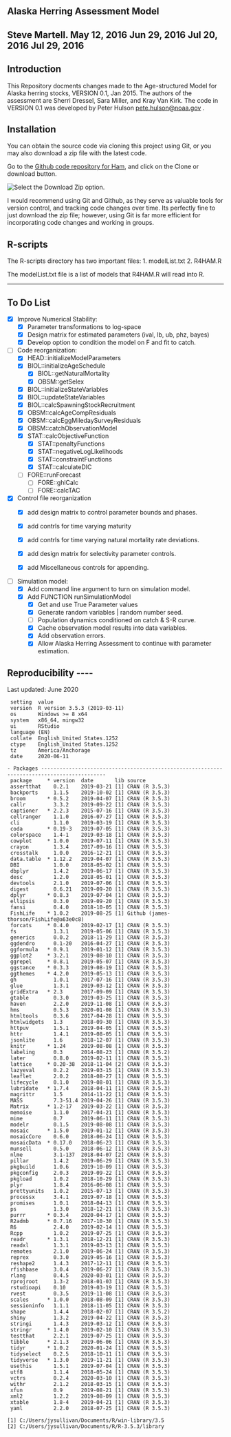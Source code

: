 ## Alaska Herring Assessment Model
Steve Martell.
May 12, 2016
Jun 29, 2016
Jul 20, 2016
Jul 29, 2016
----

## Introduction
This Repository docments changes made to the Age-structured Model for Alaska herring stocks, VERSION 0.1, Jan 2015.  The authors of the assessment are Sherri Dressel, Sara Miller, and Kray Van Kirk.  The code in VERSION 0.1 was developed by Peter Hulson <pete.hulson@noaa.gov> .

## Installation
You can obtain the source code via cloning this project using Git, or you may also download a zip file with the latest code. 


Go to the [Github code repository for Ham](https://github.com/seastateinc/AlaskaHerring), and click on the Clone or download button.

![Select the Download Zip option.](https://github.com/seastateinc/AlaskaHerring/blob/develop/docs/CloneZip.png)

I would recommend using Git and Github, as they serve as valuable tools for version control, and tracking code changes over time.  Its perfectly fine to just download the zip file; however, using Git is far more efficient for incorporating code changes and working in groups.

## R-scripts
The R-scripts directory has two important files:
	1. modelList.txt
	2. R4HAM.R

The modelList.txt file is a list of models that R4HAM.R will read into R.


----

## To Do List

- [x] Improve Numerical Stability:
	- [x] Parameter transformations to log-space
	- [x] Design matrix for estimated parameters (ival, lb, ub, phz, bayes)
	- [x] Develop option to condition the model on F and fit to catch.

- [ ] Code reorganization:
	- [x] HEAD::initializeModelParameters
	- [x] BIOL::initializeAgeSchedule
		- [x] BIOL::getNaturalMortality
		- [x] OBSM::getSelex
	- [x] BIOL::initializeStateVariables
	- [x] BIOL::updateStateVariables
	- [x] BIOL::calcSpawningStockRecruitment
	- [x] OBSM::calcAgeCompResiduals
	- [x] OBSM::calcEggMiledaySurveyResiduals
	- [x] OBSM::catchObservationModel
	- [x] STAT::calcObjectiveFunction
		- [x] STAT::penaltyFunctions
		- [x] STAT::negativeLogLikelihoods
		- [x] STAT::constraintFunctions
		- [x] STAT::calculateDIC
	- [ ] FORE::runForecast
		- [ ] FORE::ghlCalc
		- [ ] FORE::calcTAC

- [x] Control file reorganization
	- [x] add design matrix to control parameter bounds and phases. 
	- [x] add contrls for time varying maturity
	- [x] add contrls for time varying natural mortality rate deviations.
	- [x] add design matrix for selectivity parameter controls.
	- [x] add Miscellaneous controls for appending.


- [ ] Simulation model:
	- [x] Add command line argument to turn on simulation model.
	- [x] Add FUNCTION runSimulationModel
		- [x] Get and use True Parameter values
		- [x] Generate random variables | random number seed.
		- [ ] Population dynamics conditioned on catch & S-R curve.
		- [x] Cache observation model results into data variables.
		- [x] Add observation errors.
		- [x] Allow Alaska Herring Assessment to continue with parameter estimation.

## Reproducibility ----

Last updated: June 2020

```
 setting  value                       
 version  R version 3.5.3 (2019-03-11)
 os       Windows >= 8 x64            
 system   x86_64, mingw32             
 ui       RStudio                     
 language (EN)                        
 collate  English_United States.1252  
 ctype    English_United States.1252  
 tz       America/Anchorage           
 date     2020-06-11                  

- Packages -------------------------------------------------------------------------------------------
 package     * version  date       lib source                                 
 assertthat    0.2.1    2019-03-21 [1] CRAN (R 3.5.3)                         
 backports     1.1.5    2019-10-02 [1] CRAN (R 3.5.3)                         
 broom       * 0.5.2    2019-04-07 [1] CRAN (R 3.5.3)                         
 callr         3.3.2    2019-09-22 [1] CRAN (R 3.5.3)                         
 captioner   * 2.2.3    2015-07-16 [1] CRAN (R 3.5.3)                         
 cellranger    1.1.0    2016-07-27 [1] CRAN (R 3.5.3)                         
 cli           1.1.0    2019-03-19 [1] CRAN (R 3.5.3)                         
 coda        * 0.19-3   2019-07-05 [1] CRAN (R 3.5.3)                         
 colorspace    1.4-1    2019-03-18 [1] CRAN (R 3.5.3)                         
 cowplot     * 1.0.0    2019-07-11 [1] CRAN (R 3.5.3)                         
 crayon        1.3.4    2017-09-16 [1] CRAN (R 3.5.3)                         
 crosstalk     1.0.0    2016-12-21 [1] CRAN (R 3.5.3)                         
 data.table  * 1.12.2   2019-04-07 [1] CRAN (R 3.5.3)                         
 DBI           1.0.0    2018-05-02 [1] CRAN (R 3.5.3)                         
 dbplyr        1.4.2    2019-06-17 [1] CRAN (R 3.5.3)                         
 desc          1.2.0    2018-05-01 [1] CRAN (R 3.5.3)                         
 devtools      2.1.0    2019-07-06 [1] CRAN (R 3.5.3)                         
 digest        0.6.21   2019-09-20 [1] CRAN (R 3.5.3)                         
 dplyr       * 0.8.3    2019-07-04 [1] CRAN (R 3.5.3)                         
 ellipsis      0.3.0    2019-09-20 [1] CRAN (R 3.5.3)                         
 fansi         0.4.0    2018-10-05 [1] CRAN (R 3.5.3)                         
 FishLife    * 1.0.2    2019-08-25 [1] Github (james-thorson/FishLife@a63e0c8)
 forcats     * 0.4.0    2019-02-17 [1] CRAN (R 3.5.3)                         
 fs            1.3.1    2019-05-06 [1] CRAN (R 3.5.3)                         
 generics      0.0.2    2018-11-29 [1] CRAN (R 3.5.3)                         
 ggdendro      0.1-20   2016-04-27 [1] CRAN (R 3.5.3)                         
 ggformula   * 0.9.1    2019-01-12 [1] CRAN (R 3.5.3)                         
 ggplot2     * 3.2.1    2019-08-10 [1] CRAN (R 3.5.3)                         
 ggrepel     * 0.8.1    2019-05-07 [1] CRAN (R 3.5.3)                         
 ggstance    * 0.3.3    2019-08-19 [1] CRAN (R 3.5.3)                         
 ggthemes    * 4.2.0    2019-05-13 [1] CRAN (R 3.5.3)                         
 gh            1.0.1    2017-07-16 [1] CRAN (R 3.5.3)                         
 glue          1.3.1    2019-03-12 [1] CRAN (R 3.5.3)                         
 gridExtra   * 2.3      2017-09-09 [1] CRAN (R 3.5.3)                         
 gtable        0.3.0    2019-03-25 [1] CRAN (R 3.5.3)                         
 haven         2.2.0    2019-11-08 [1] CRAN (R 3.5.3)                         
 hms           0.5.3    2020-01-08 [1] CRAN (R 3.5.3)                         
 htmltools     0.3.6    2017-04-28 [1] CRAN (R 3.5.3)                         
 htmlwidgets   1.3      2018-09-30 [1] CRAN (R 3.5.3)                         
 httpuv        1.5.1    2019-04-05 [1] CRAN (R 3.5.3)                         
 httr          1.4.1    2019-08-05 [1] CRAN (R 3.5.3)                         
 jsonlite      1.6      2018-12-07 [1] CRAN (R 3.5.3)                         
 knitr       * 1.24     2019-08-08 [1] CRAN (R 3.5.3)                         
 labeling      0.3      2014-08-23 [1] CRAN (R 3.5.2)                         
 later         0.8.0    2019-02-11 [1] CRAN (R 3.5.3)                         
 lattice     * 0.20-38  2018-11-04 [2] CRAN (R 3.5.3)                         
 lazyeval      0.2.2    2019-03-15 [1] CRAN (R 3.5.3)                         
 leaflet       2.0.2    2018-08-27 [1] CRAN (R 3.5.3)                         
 lifecycle     0.1.0    2019-08-01 [1] CRAN (R 3.5.3)                         
 lubridate   * 1.7.4    2018-04-11 [1] CRAN (R 3.5.3)                         
 magrittr      1.5      2014-11-22 [1] CRAN (R 3.5.3)                         
 MASS          7.3-51.4 2019-04-26 [1] CRAN (R 3.5.3)                         
 Matrix      * 1.2-17   2019-03-22 [1] CRAN (R 3.5.3)                         
 memoise       1.1.0    2017-04-21 [1] CRAN (R 3.5.3)                         
 mime          0.7      2019-06-11 [1] CRAN (R 3.5.3)                         
 modelr        0.1.5    2019-08-08 [1] CRAN (R 3.5.3)                         
 mosaic      * 1.5.0    2019-01-12 [1] CRAN (R 3.5.3)                         
 mosaicCore    0.6.0    2018-06-24 [1] CRAN (R 3.5.3)                         
 mosaicData  * 0.17.0   2018-06-23 [1] CRAN (R 3.5.3)                         
 munsell       0.5.0    2018-06-12 [1] CRAN (R 3.5.3)                         
 nlme          3.1-137  2018-04-07 [2] CRAN (R 3.5.3)                         
 pillar        1.4.2    2019-06-29 [1] CRAN (R 3.5.3)                         
 pkgbuild      1.0.6    2019-10-09 [1] CRAN (R 3.5.3)                         
 pkgconfig     2.0.3    2019-09-22 [1] CRAN (R 3.5.3)                         
 pkgload       1.0.2    2018-10-29 [1] CRAN (R 3.5.3)                         
 plyr          1.8.4    2016-06-08 [1] CRAN (R 3.5.3)                         
 prettyunits   1.0.2    2015-07-13 [1] CRAN (R 3.5.3)                         
 processx      3.4.1    2019-07-18 [1] CRAN (R 3.5.3)                         
 promises      1.0.1    2018-04-13 [1] CRAN (R 3.5.3)                         
 ps            1.3.0    2018-12-21 [1] CRAN (R 3.5.3)                         
 purrr       * 0.3.4    2020-04-17 [1] CRAN (R 3.5.3)                         
 R2admb      * 0.7.16   2017-10-30 [1] CRAN (R 3.5.3)                         
 R6            2.4.0    2019-02-14 [1] CRAN (R 3.5.3)                         
 Rcpp          1.0.2    2019-07-25 [1] CRAN (R 3.5.3)                         
 readr       * 1.3.1    2018-12-21 [1] CRAN (R 3.5.3)                         
 readxl        1.3.1    2019-03-13 [1] CRAN (R 3.5.3)                         
 remotes       2.1.0    2019-06-24 [1] CRAN (R 3.5.3)                         
 reprex        0.3.0    2019-05-16 [1] CRAN (R 3.5.3)                         
 reshape2      1.4.3    2017-12-11 [1] CRAN (R 3.5.3)                         
 rfishbase     3.0.4    2019-06-27 [1] CRAN (R 3.5.3)                         
 rlang         0.4.5    2020-03-01 [1] CRAN (R 3.5.3)                         
 rprojroot     1.3-2    2018-01-03 [1] CRAN (R 3.5.3)                         
 rstudioapi    0.10     2019-03-19 [1] CRAN (R 3.5.3)                         
 rvest         0.3.5    2019-11-08 [1] CRAN (R 3.5.3)                         
 scales      * 1.0.0    2018-08-09 [1] CRAN (R 3.5.3)                         
 sessioninfo   1.1.1    2018-11-05 [1] CRAN (R 3.5.3)                         
 shape         1.4.4    2018-02-07 [1] CRAN (R 3.5.2)                         
 shiny         1.3.2    2019-04-22 [1] CRAN (R 3.5.3)                         
 stringi       1.4.3    2019-03-12 [1] CRAN (R 3.5.3)                         
 stringr     * 1.4.0    2019-02-10 [1] CRAN (R 3.5.3)                         
 testthat      2.2.1    2019-07-25 [1] CRAN (R 3.5.3)                         
 tibble      * 2.1.3    2019-06-06 [1] CRAN (R 3.5.3)                         
 tidyr       * 1.0.2    2020-01-24 [1] CRAN (R 3.5.3)                         
 tidyselect    0.2.5    2018-10-11 [1] CRAN (R 3.5.3)                         
 tidyverse   * 1.3.0    2019-11-21 [1] CRAN (R 3.5.3)                         
 usethis       1.5.1    2019-07-04 [1] CRAN (R 3.5.3)                         
 utf8          1.1.4    2018-05-24 [1] CRAN (R 3.5.3)                         
 vctrs         0.2.4    2020-03-10 [1] CRAN (R 3.5.3)                         
 withr         2.1.2    2018-03-15 [1] CRAN (R 3.5.3)                         
 xfun          0.9      2019-08-21 [1] CRAN (R 3.5.3)                         
 xml2          1.2.2    2019-08-09 [1] CRAN (R 3.5.3)                         
 xtable        1.8-4    2019-04-21 [1] CRAN (R 3.5.3)                         
 yaml          2.2.0    2018-07-25 [1] CRAN (R 3.5.3)                         

[1] C:/Users/jysullivan/Documents/R/win-library/3.5
[2] C:/Users/jysullivan/Documents/R/R-3.5.3/library
```
